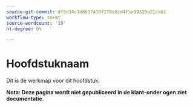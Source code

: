 ```yaml
---
source-git-commit: df5d34c7d86174107278e0cd4f5a99329a21ca61
workflow-type: tm+mt
source-wordcount: '19'
ht-degree: 0%

---
```

# Hoofdstuknaam

Dit is de werkmap voor dit hoofdstuk.

**Nota: Deze pagina wordt niet gepubliceerd in de klant-onder ogen ziet documentatie.**
